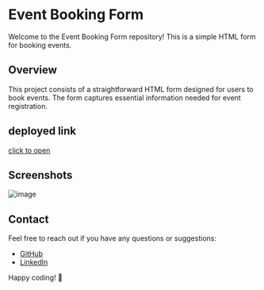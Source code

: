 # Event Booking Form

Welcome to the Event Booking Form repository! This is a simple HTML form for booking events.

## Overview

This project consists of a straightforward HTML form designed for users to book events. The form captures essential information needed for event registration.
## deployed link
[click to open](https://delicate-dragon-32b072.netlify.app/)
## Screenshots
![image](https://github.com/Suryaprakash-G26/Bootstrap-web/assets/141228691/1484386d-3a19-4f3d-a44f-5b12ebeb60b8)


## Contact

Feel free to reach out if you have any questions or suggestions:

- [GitHub](https://github.com/Suryaprakash-G26)
- [LinkedIn](https://www.linkedin.com/in/surya-prakash-6b2914191/)

Happy coding! 🚀
